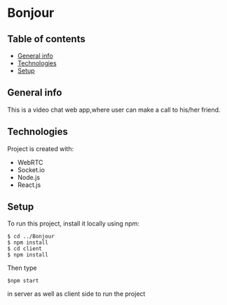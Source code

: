 # Bonjour
## Table of contents
* [General info](#general-info)
* [Technologies](#technologies)
* [Setup](#setup)

## General info
This is a video chat web app,where user can make a call to his/her friend.
	
## Technologies
Project is created with:
* WebRTC
* Socket.io
* Node.js
* React.js
	
## Setup
To run this project, install it locally using npm:

```
$ cd ../Bonjour
$ npm install
$ cd client
$ npm install
```
Then type
```
$npm start
```
in server as well as client side to run the project
